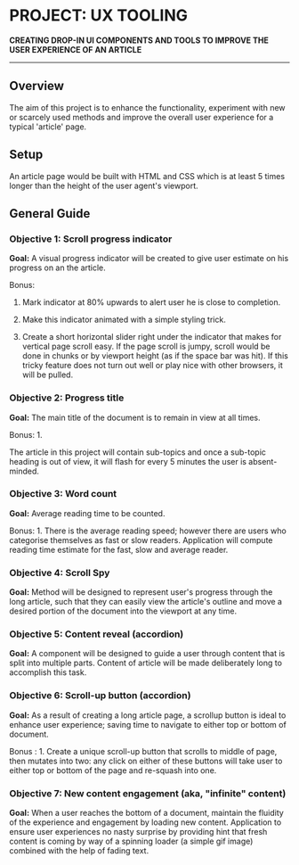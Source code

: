 # PROJECT: UX TOOLING
**CREATING DROP-IN UI COMPONENTS AND TOOLS TO IMPROVE THE USER EXPERIENCE OF AN ARTICLE**

---

## Overview

The aim of this project is to enhance the functionality, experiment with new or scarcely used methods and improve the overall user experience for a typical 'article' page.


## Setup

An article page would be built with HTML and CSS which is at least 5 times longer than the height of the user agent's viewport.


## General Guide


### Objective 1: Scroll progress indicator

**Goal:** A visual progress indicator will be created to give user estimate on his progress on an the article.

Bonus: 

1. Mark indicator at 80% upwards to alert user he is close to completion.

2. Make this indicator animated with a simple styling trick.

3. Create a short horizontal slider right under the indicator that makes for vertical page scroll easy. If the page scroll is jumpy, scroll would be done in chunks or by viewport height (as if the space bar was hit). If this tricky feature does not turn out well or play nice with other browsers, it will be pulled.

### Objective 2: Progress title

**Goal:** The main title of the document is to remain in view at all times.

Bonus: 1. 

The article in this project will contain sub-topics and once a sub-topic heading is out of view, it will flash for every 5 minutes
the user is absent-minded.

### Objective 3: Word count

**Goal:** Average reading time to be counted. 

Bonus: 1. There is the average reading speed; however there are users who categorise themselves as fast or slow readers. Application will compute reading time estimate for the fast, slow and average reader.

### Objective 4: Scroll Spy

**Goal:** Method will be designed to represent user's progress through the long article, such that they can easily view the article's outline 
		  and move a desired portion of the document into the viewport at any time.  

### Objective 5: Content reveal (accordion)

**Goal:** A component will be designed to guide a user through content that is split into multiple parts. Content of article will be made deliberately long to accomplish this task.

### Objective 6: Scroll-up button (accordion)

**Goal:** As a result of creating a long article page, a scrollup button is ideal to enhance user experience; saving time to navigate to either top or bottom of document.

Bonus : 1. Create a unique scroll-up button that scrolls to middle of page, then mutates into two: any click on either of these buttons will take
			user to either top or bottom of the page and re-squash into one.

### Objective 7: New content engagement (aka, "infinite" content)

**Goal:** When a user reaches the bottom of a document, maintain the fluidity of the experience and engagement by loading new content. Application to 
		 ensure user experiences no nasty surprise by providing hint that fresh content is coming by way of a spinning loader (a simple gif image) 
		 combined with the help of fading text.


